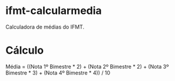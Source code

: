 # ifmt-calcularmedia
Calculadora de médias do IFMT.

# Cálculo
Média = ((Nota 1º Bimestre * 2) + (Nota 2º Bimestre * 2) + (Nota 3º Bimestre * 3) + (Nota 4º Bimestre * 4)) / 10
